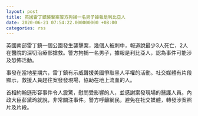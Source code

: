 ```yaml
---
layout: post
title: 英國雷丁鎮襲擊案警方拘捕一名男子據報是利比亞人
date: 2020-06-21 07:54:22.000000000 +08:00
categories: rss
---
```


英國南部雷丁鎮一個公園發生襲擊案，幾個人被刺中，報道說最少3人死亡，2人在醫院的深切治療部搶救。警方拘捕一名男子，據報是利比亞人，認為事件可能涉及恐怖活動。

事發在當地星期六，雷丁鎮有示威聲援美國爭取黑人平權的活動。社交媒體有片段顯示，救援人員趕往案發發現場，協助在地上流血的人。

首相約翰遜形容事件令人震驚，慰問受影響的人，並感謝案發現場的醫護人員。內政大臣彭黛玲就說，非常關注事件。警方呼籲網民，避免在社交媒體，轉發涉案照片及片段。
